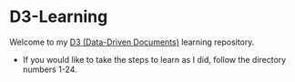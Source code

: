# D3-Learning

Welcome to my [D3 (Data-Driven Documents)](https://d3js.org/) learning repository.

- If you would like to take the steps to learn as I did, follow the directory numbers 1-24.
